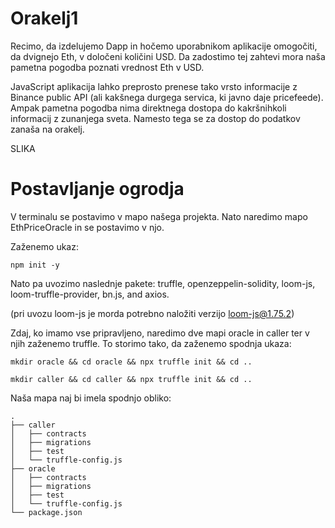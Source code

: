 # Orakelj1

Recimo, da izdelujemo Dapp in hočemo uporabnikom aplikacije omogočiti,
da dvignejo Eth, v določeni količini USD.
Da zadostimo tej zahtevi mora naša pametna pogodba poznati vrednost Eth v USD. 

JavaScript aplikacija lahko preprosto prenese tako vrsto informacije z Binance public API 
(ali kakšnega durgega servica, ki javno daje pricefeede). Ampak pametna pogodba nima 
direktnega dostopa do kakršnihkoli informacij z zunanjega sveta. Namesto tega se za 
dostop do podatkov zanaša na orakelj.

SLIKA

# Postavljanje ogrodja

V terminalu se postavimo v mapo našega projekta. Nato naredimo mapo EthPriceOracle
in se postavimo v njo. 

Zaženemo ukaz:

```
npm init -y
```

Nato pa uvozimo naslednje pakete: truffle, openzeppelin-solidity, loom-js, loom-truffle-provider, bn.js, and axios.

(pri uvozu loom-js je morda potrebno naložiti verzijo loom-js@1.75.2)

Zdaj, ko imamo vse pripravljeno, naredimo dve mapi oracle in caller ter v njih zaženemo truffle.
To storimo tako, da zaženemo spodnja ukaza:

```
mkdir oracle && cd oracle && npx truffle init && cd ..

mkdir caller && cd caller && npx truffle init && cd ..
```

Naša mapa naj bi imela spodnjo obliko:
```
.
├── caller
│   ├── contracts
│   ├── migrations
│   ├── test
│   └── truffle-config.js
├── oracle
│   ├── contracts
│   ├── migrations
│   ├── test
│   └── truffle-config.js
└── package.json

```

